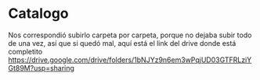 # Catalogo
Nos correspondió subirlo carpeta por carpeta, porque no dejaba subir todo de una vez, así que si quedó mal, aquí está el link del drive donde está completito
https://drive.google.com/drive/folders/1bNJYz9n6em3wPqjUD03GTFRLziYGt89M?usp=sharing
